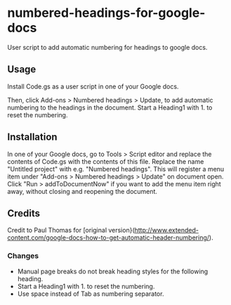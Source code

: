 # numbered-headings-for-google-docs
User script to add automatic numbering for headings to google docs.

## Usage
Install Code.gs as a user script in one of your Google docs.

Then, click Add-ons > Numbered headings > Update, to add automatic numbering to the 
headings in the document. Start a Heading1 with 1. to reset the numbering.

## Installation
In one of your Google docs, go to Tools > Script editor and replace the contents 
of Code.gs with the contents of this file. Replace the name "Untitled project" 
with e.g. "Numbered headings". This will register a menu item under "Add-ons > 
Numbered headings > Update" on document open. Click "Run > addToDocumentNow"
if you want to add the menu item right away, without closing and reopening the 
document.

## Credits
Credit to Paul Thomas for [original version}(http://www.extended-content.com/google-docs-how-to-get-automatic-header-numbering/).

### Changes
* Manual page breaks do not break heading styles for the following heading.
* Start a Heading1 with 1. to reset the numbering.
* Use space instead of Tab as numbering separator.
